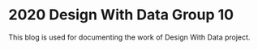 # 2020 Design With Data Group 10

This blog is used for documenting the work of Design With Data project.
